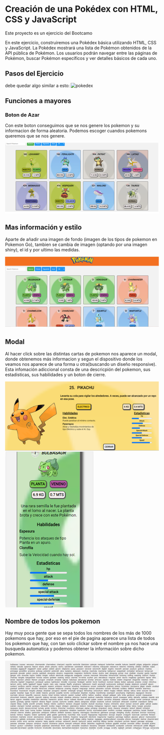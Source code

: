 # Creación de una Pokédex con HTML, CSS y JavaScript
Este proyecto es un ejercicio del Bootcamo

En este ejercicio, construiremos una Pokédex básica utilizando HTML, CSS y JavaScript. La Pokédex mostrará una lista de Pokémon obtenidos de la API pública de Pokémon. Los usuarios podrán navegar entre las páginas de Pokémon, buscar Pokémon específicos y ver detalles básicos de cada uno.

## Pasos del Ejercicio

debe quedar algo similar a esto:
![pokedex](./assets/img/pokedex.png)

## Funciones a mayores
### Boton de Azar

Con este boton conseguimos que se nos genere los pokemon y su informacion de forma aleatoria. Podemos escoger cuandos pokemons queremos que se nos genere.

![azar](./assets/pantallazos/azar.png)

## Mas información y estilo 

Aparte de añadir una imagen de fondo (imagen de los tipos de pokemon en Pokemon Go), tambien se cambia de imagen (optando por una imagen shiny), el id y por ultimo las medidas.

![home](./assets/pantallazos/home.png)

## Modal

Al hacer click sobre las distintas cartas de pokemon nos aparece un modal, donde obtenemos más informacion y segun el dispositivo donde los veamos nos aparece de una forma u otra(buscando un diseño responsive). Esta infomación adiccional  consta de una descricpión del pokemon, sus estadisticas, sus habilidades y un boton de cierre.

![modal](./assets/pantallazos/modal.png)
![movil](./assets/pantallazos/movil.png)

## Nombre de todos los pokemon

Hay muy poca gente que se sepa todos los nombres de los más de 1000 pokemons que hay, por eso en el pie de pagina aparece una lista de todos los pokemon que hay, con tan solo clickar sobre el nombre ya nos hace una busqueda automatica y podemos obtener la información sobre dicho pokemon.

![nombres](./assets/pantallazos/nombres.png)